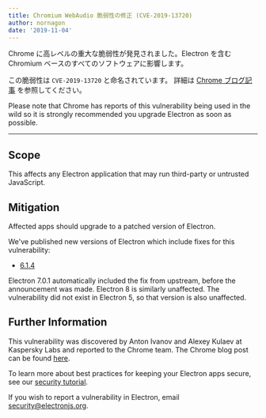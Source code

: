 ```yaml
---
title: Chromium WebAudio 脆弱性の修正 (CVE-2019-13720)
author: nornagon
date: '2019-11-04'
---
```


Chrome に高レベルの重大な脆弱性が発見されました。Electron を含む Chromium ベースのすべてのソフトウェアに影響します。

この脆弱性は `CVE-2019-13720` と命名されています。  詳細は [Chrome ブログ記事](https://chromereleases.googleblog.com/2019/10/stable-channel-update-for-desktop_31.html) を参照してください。

Please note that Chrome has reports of this vulnerability being used in the wild so it is strongly recommended you upgrade Electron as soon as possible.

---

## Scope

This affects any Electron application that may run third-party or untrusted JavaScript.

## Mitigation

Affected apps should upgrade to a patched version of Electron.

We've published new versions of Electron which include fixes for this vulnerability:
  * [6.1.4](https://github.com/electron/electron/releases/tag/v6.1.4)

Electron 7.0.1 automatically included the fix from upstream, before the announcement was made. Electron 8 is similarly unaffected. The vulnerability did not exist in Electron 5, so that version is also unaffected.

## Further Information

This vulnerability was discovered by Anton Ivanov and Alexey Kulaev at Kaspersky Labs and reported to the Chrome team. The Chrome blog post can be found [here](https://chromereleases.googleblog.com/2019/10/stable-channel-update-for-desktop_31.html).

To learn more about best practices for keeping your Electron apps secure, see our [security tutorial](https://electronjs.org/docs/tutorial/security).

If you wish to report a vulnerability in Electron, email security@electronjs.org.
